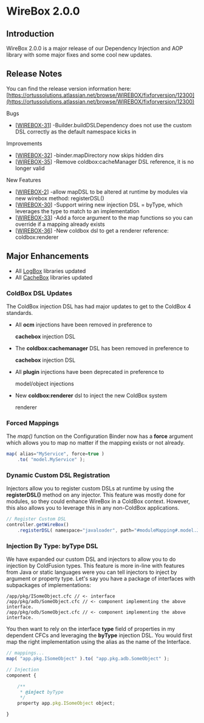 # WireBox 2.0.0

## Introduction

WireBox 2.0.0 is a major release of our Dependency Injection and AOP library with some major fixes and some cool new updates.

## Release Notes

You can find the release version information here: [https://ortussolutions.atlassian.net/browse/WIREBOX/fixforversion/12300](https://ortussolutions.atlassian.net/browse/WIREBOX/fixforversion/12300)

Bugs

* \[[WIREBOX-31](https://ortussolutions.atlassian.net/browse/WIREBOX-31)\] -Builder.buildDSLDependency does not use the custom DSL correctly as the default namespace kicks in

Improvements

* \[[WIREBOX-32](https://ortussolutions.atlassian.net/browse/WIREBOX-32)\] -binder.mapDirectory now skips hidden dirs
* \[[WIREBOX-35](https://ortussolutions.atlassian.net/browse/WIREBOX-35)\] -Remove coldbox:cacheManager DSL reference, it is no longer valid

New Features

* \[[WIREBOX-2](https://ortussolutions.atlassian.net/browse/WIREBOX-2)\] -allow mapDSL to be altered at runtime by modules via new wirebox method: registerDSL\(\)
* \[[WIREBOX-30](https://ortussolutions.atlassian.net/browse/WIREBOX-30)\] -Support wiring new injection DSL = byType, which leverages the type to match to an implementation
* \[[WIREBOX-33](https://ortussolutions.atlassian.net/browse/WIREBOX-33)\] -Add a force argument to the map functions so you can override if a mapping already exists
* \[[WIREBOX-36](https://ortussolutions.atlassian.net/browse/WIREBOX-36)\] -New coldbox dsl to get a renderer reference: coldbox:renderer

## Major Enhancements

* All [LogBox](logbox-2.0.0.md) libraries updated
* All [CacheBox](cachebox-2.0.0.md) libraries updated

### ColdBox DSL Updates

The ColdBox injection DSL has had major updates to get to the ColdBox 4 standards.

* All **ocm** injections have been removed in preference to

  **cachebox** injection DSL

* The **coldbox:cachemanager** DSL has been removed in preference to

  **cachebox** injection DSL

* All **plugin** injections have been deprecated in preference to

  model/object injections

* New **coldbox:renderer** dsl to inject the new ColdBox system

  renderer

### Forced Mappings

The _map\(\)_ function on the Configuration Binder now has a **force** argument which allows you to map no matter if the mapping exists or not already.

```javascript
map( alias="MyService", force=true )
    .to( "model.MyService" );
```

### Dynamic Custom DSL Registration

Injectors allow you to register custom DSLs at runtime by using the **registerDSL\(\)** method on any injector. This feature was mostly done for modules, so they could enhance WireBox in a ColdBox context. However, this also allows you to leverage this in any non-ColdBox applications.

```javascript
// Register Custom DSL
controller.getWireBox()
    .registerDSL( namespace="javaloader", path="#moduleMapping#.model.JavaLoaderDSL" );
```

### Injection By Type: byType DSL

We have expanded our custom DSL and injectors to allow you to do injection by ColdFusion types. This feature is more in-line with features from Java or static languages were you can tell injectors to inject by argument or property type. Let's say you have a package of interfaces with subpackages of implementations:

```text
/app/pkg/ISomeObject.cfc // <- interface
/app/pkg/adb/SomeObject.cfc // <- component implementing the above interface.
/app/pkg/odb/SomeObject.cfc // <- component implementing the above interface.
```

You then want to rely on the interface **type** field of properties in my dependent CFCs and leveraging the **byType** injection DSL. You would first map the right implementation using the alias as the name of the Interface.

```javascript
// mappings...
map( "app.pkg.ISomeObject" ).to( "app.pkg.adb.SomeObject" );

// Injection
component {

    /**
     * @inject byType
     */
    property app.pkg.ISomeObject object;

}
```

